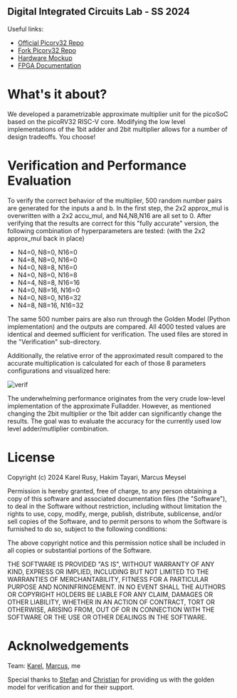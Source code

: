 ## Digital Integrated Circuits Lab - SS 2024

Useful links: 
+ [Official Picorv32 Repo](https://github.com/YosysHQ/picorv32)
+ [Fork Picorv32 Repo](https://github.com/sevjaeg/picorv32/tree/master)
+ [Hardware Mockup](mockup.pdf)
+ [FPGA Documentation](https://docs.icebreaker-fpga.org/hardware/icebreaker/)

# What's it about? 

We developed a parametrizable approximate multiplier unit for the picoSoC based on the picoRV32 RISC-V core. 
Modifying the low level implementations of the 1bit adder and 2bit multiplier allows for a number of design tradeoffs. 
You choose! 

# Verification and Performance Evaluation
To verify the correct behavior of the multiplier, 500 random number pairs are generated for the inputs a and b.
In the first step, the 2x2 approx_mul is overwritten with a 2x2 accu_mul, and N4,N8,N16 are all set to 0. After
verifying that the results are correct for this "fully accurate" version, the following combination of hyperparameters
are tested: (with the 2x2 approx_mul back in place)
+ N4=0, N8=0, N16=0
+ N4=8, N8=0, N16=0
+ N4=0, N8=8, N16=0
+ N4=0, N8=0, N16=8
+ N4=4, N8=8, N16=16
+ N4=0, N8=16, N16=0
+ N4=0, N8=0, N16=32
+ N4=8, N8=16, N16=32

The same 500 number pairs are also run through the Golden Model (Python implementation) and the outputs are compared.
All 4000 tested values are identical and deemed sufficient for verification.
The used files are stored in the "Verification" sub-directory.

Additionally, the relative error of the approximated result compared to the accurate multiplication is calculated
for each of those 8 parameters configurations and visualized here:

![verif](https://github.com/thakim1/PicoMul/assets/88373056/df4e5f1e-4e30-4b0b-b657-4adae656a7b8)

The underwhelming performance originates from the very crude low-level implementation of the approximate Fulladder. 
However, as mentioned changing the 2bit multiplier or the 1bit adder can significantly change the results. 
The goal was to evaluate the accuracy for the currently used low level adder/mutliplier combination.

# License
Copyright (c) 2024 Karel Rusy, Hakim Tayari, Marcus Meysel

Permission is hereby granted, free of charge, to any person obtaining a copy
of this software and associated documentation files (the "Software"), to deal
in the Software without restriction, including without limitation the rights
to use, copy, modify, merge, publish, distribute, sublicense, and/or sell
copies of the Software, and to permit persons to whom the Software is
furnished to do so, subject to the following conditions:

The above copyright notice and this permission notice shall be included in all
copies or substantial portions of the Software.

THE SOFTWARE IS PROVIDED "AS IS", WITHOUT WARRANTY OF ANY KIND, EXPRESS OR
IMPLIED, INCLUDING BUT NOT LIMITED TO THE WARRANTIES OF MERCHANTABILITY,
FITNESS FOR A PARTICULAR PURPOSE AND NONINFRINGEMENT. IN NO EVENT SHALL THE
AUTHORS OR COPYRIGHT HOLDERS BE LIABLE FOR ANY CLAIM, DAMAGES OR OTHER
LIABILITY, WHETHER IN AN ACTION OF CONTRACT, TORT OR OTHERWISE, ARISING FROM,
OUT OF OR IN CONNECTION WITH THE SOFTWARE OR THE USE OR OTHER DEALINGS IN THE
SOFTWARE.

# Acknolwedgements 
Team: [Karel](https://github.com/KarelRusy), [Marcus](https://github.com/marcus-meysel), me 

Special thanks to [Stefan](https://github.com/SteBaj/LDISPython) and [Christian](https://github.com/christian-krieg) for providing us with the golden model for verification and for their support. 

